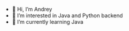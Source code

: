 - 👋 Hi, I’m Andrey
- 👀 I’m interested in Java and Python backend
- 🌱 I’m currently learning Java

<!---
rakhovetski/rakhovetski is a ✨ special ✨ repository because its `README.md` (this file) appears on your GitHub profile.
You can click the Preview link to take a look at your changes.
--->
